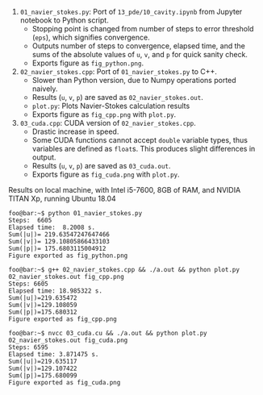 1. `01_navier_stokes.py`: Port of `13_pde/10_cavity.ipynb` from Jupyter notebook to Python script.
    - Stopping point is changed from number of steps to error threshold (`eps`), which signifies convergence.
    - Outputs number of steps to convergence, elapsed time, and the sums of the absolute values of `u`, `v`, and `p` for quick sanity check.
    - Exports figure as `fig_python.png`.
2. `02_navier_stokes.cpp`: Port of `01_navier_stokes.py` to C++.
    - Slower than Python version, due to Numpy operations ported naively.
    - Results (`u`, `v`, `p`) are saved as `02_navier_stokes.out`.
    - `plot.py`: Plots Navier-Stokes calculation results
    - Exports figure as `fig_cpp.png` with `plot.py`.
3. `03_cuda.cpp`: CUDA version of `02_navier_stokes.cpp`.
    - Drastic increase in speed.
    - Some CUDA functions cannot accept `double` variable types, thus variables are defined as `float`s. This produces slight differences in output.
    - Results (`u`, `v`, `p`) are saved as `03_cuda.out`.
    - Exports figure as `fig_cuda.png` with `plot.py`.

Results on local machine, with Intel i5-7600, 8GB of RAM, and NVIDIA TITAN Xp, running Ubuntu 18.04

```console
foo@bar:~$ python 01_navier_stokes.py 
Steps:  6605
Elapsed time:  8.2008 s.
Sum(|u|)= 219.63547247647466
Sum(|v|)= 129.10805866433103
Sum(|p|)= 175.6803115004912
Figure exported as fig_python.png

foo@bar:~$ g++ 02_navier_stokes.cpp && ./a.out && python plot.py 02_navier_stokes.out fig_cpp.png
Steps: 6605
Elapsed time: 18.985322 s.
Sum(|u|)=219.635472
Sum(|v|)=129.108059
Sum(|p|)=175.680312
Figure exported as fig_cpp.png

foo@bar:~$ nvcc 03_cuda.cu && ./a.out && python plot.py 02_navier_stokes.out fig_cuda.png
Steps: 6595
Elapsed time: 3.871475 s.
Sum(|u|)=219.635117
Sum(|v|)=129.107422
Sum(|p|)=175.680099
Figure exported as fig_cuda.png

```